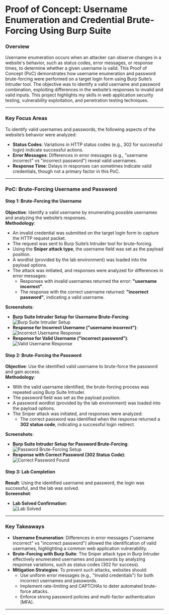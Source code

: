 # Proof of Concept: Username Enumeration and Credential Brute-Forcing Using Burp Suite

### Overview

Username enumeration occurs when an attacker can observe changes in a website's behavior, such as status codes, error messages, or response times, to determine whether a given username is valid. This Proof of Concept (PoC) demonstrates how username enumeration and password brute-forcing were performed on a target login form using Burp Suite’s Intruder tool. The objective was to identify a valid username and password combination, exploiting differences in the website’s responses to invalid and valid inputs. This project highlights my skills in web application security testing, vulnerability exploitation, and penetration testing techniques.

---

### Key Focus Areas

To identify valid usernames and passwords, the following aspects of the website’s behavior were analyzed:  
- **Status Codes**: Variations in HTTP status codes (e.g., 302 for successful login) indicate successful actions.  
- **Error Messages**: Differences in error messages (e.g., "username incorrect" vs "incorrect password") reveal valid usernames.  
- **Response Time**: Delays in responses can sometimes indicate valid credentials, though not a primary factor in this PoC.

---

### PoC: Brute-Forcing Username and Password

#### Step 1: Brute-Forcing the Username

**Objective**: Identify a valid username by enumerating possible usernames and analyzing the website’s responses.  
**Methodology**:  
- An invalid credential was submitted on the target login form to capture the HTTP request packet.  
- The request was sent to Burp Suite’s Intruder tool for brute-forcing.  
- Using the **Sniper attack type**, the username field was set as the payload position.  
- A wordlist (provided by the lab environment) was loaded into the payload options.  
- The attack was initiated, and responses were analyzed for differences in error messages:  
  - Responses with invalid usernames returned the error: **"username incorrect"**.  
  - The response with the correct username returned: **"incorrect password"**, indicating a valid username.  

**Screenshots**:  
- **Burp Suite Intruder Setup for Username Brute-Forcing**:  
  ![Burp Suite Intruder Setup](https://github.com/user-attachments/assets/6c3e47b1-42aa-4744-a5e0-4201183186ee)  
- **Response for Incorrect Username ("username incorrect")**:  
  ![Incorrect Username Response](https://github.com/user-attachments/assets/3f064a4d-4ad9-4372-af48-93d4563bf6de)  
- **Response for Valid Username ("incorrect password")**:  
  ![Valid Username Response](https://github.com/user-attachments/assets/82032f95-6264-4299-ae00-65e18f2064a0)

#### Step 2: Brute-Forcing the Password

**Objective**: Use the identified valid username to brute-force the password and gain access.  
**Methodology**:  
- With the valid username identified, the brute-forcing process was repeated using Burp Suite Intruder.  
- The password field was set as the payload position.  
- A password wordlist (provided by the lab environment) was loaded into the payload options.  
- The Sniper attack was initiated, and responses were analyzed:  
  - The correct password was identified when the response returned a **302 status code**, indicating a successful login redirect.  

**Screenshots**:  
- **Burp Suite Intruder Setup for Password Brute-Forcing**:  
  ![Password Brute-Forcing Setup](https://github.com/user-attachments/assets/6fcf94f5-4cf8-4879-a3c7-a3cc6708c44c)  
- **Response with Correct Password (302 Status Code)**:  
  ![Correct Password Found](https://github.com/user-attachments/assets/a97fbc6c-800f-40b3-af9f-e19921bf7af4)

#### Step 3: Lab Completion

**Result**: Using the identified username and password, the login was successful, and the lab was solved.  
**Screenshot**:  
- **Lab Solved Confirmation**:  
  ![Lab Solved](https://github.com/user-attachments/assets/e670ae06-eae8-48df-b7c5-19c77f966891)

---

### Key Takeaways

- **Username Enumeration**: Differences in error messages ("username incorrect" vs "incorrect password") allowed the identification of valid usernames, highlighting a common web application vulnerability.  
- **Brute-Forcing with Burp Suite**: The Sniper attack type in Burp Intruder effectively enumerated usernames and passwords by analyzing response variations, such as status codes (302 for success).  
- **Mitigation Strategies**: To prevent such attacks, websites should:  
  - Use uniform error messages (e.g., "Invalid credentials") for both incorrect usernames and passwords.  
  - Implement rate-limiting and CAPTCHAs to deter automated brute-force attacks.  
  - Enforce strong password policies and multi-factor authentication (MFA).

---

